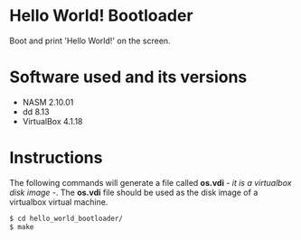 
# Hello World! Bootloader
Boot and print 'Hello World!' on the screen.

# Software used and its versions

* NASM 2.10.01
* dd 8.13
* VirtualBox 4.1.18

# Instructions
The following commands will generate a file called **os.vdi** *- it is a virtualbox disk image -*.
The **os.vdi** file should be used as the disk image of a virtualbox virtual machine.

```bash
$ cd hello_world_bootloader/
$ make
```
